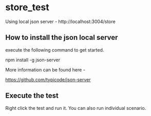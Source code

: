# store_test

Using local json server - http://localhost:3004/store

## How to install the json local server
execute the following command to get started.

npm install -g json-server

More information can be found here -

https://github.com/typicode/json-server

## Execute the test

Right click the test and run it.
You can also run individual scenario.